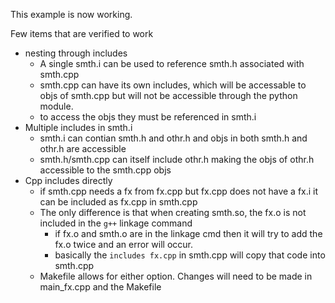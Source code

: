 This example is now working.

Few items that are verified to work
- nesting through includes
  - A single smth.i can be used to reference smth.h associated with smth.cpp
  - smth.cpp can have its own includes, which will be accessable to objs of smth.cpp but will not be accessible through the python module.
  - to access the objs they must be referenced in smth.i
- Multiple includes in smth.i
  - smth.i can contian smth.h and othr.h and objs in both smth.h and othr.h are accessible
  - smth.h/smth.cpp can itself include othr.h making the objs of othr.h accessible to the smth.cpp objs
- Cpp includes directly
  - if smth.cpp needs a fx from fx.cpp but fx.cpp does not have a fx.i it can be included as fx.cpp in smth.cpp 
  - The only difference is that when creating smth.so, the fx.o is not included in the `g++` linkage command 
    - if fx.o and smth.o are in the linkage cmd then it will try to add the fx.o twice and an error will occur.
    - basically the `includes fx.cpp` in smth.cpp will copy that code into smth.cpp 
  - Makefile allows for either option. Changes will need to be made in main_fx.cpp and the Makefile
  